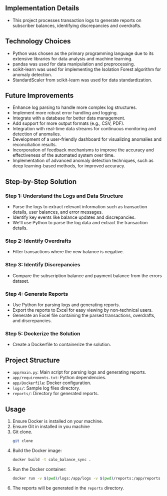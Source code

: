 ## Implementation Details
- This project processes transaction logs to generate reports on subscriber balances, identifying discrepancies and overdrafts.

## Technology Choices
- Python was chosen as the primary programming language due to its extensive libraries for data analysis and machine learning.
- pandas was used for data manipulation and preprocessing.
- scikit-learn was used for implementing the Isolation Forest algorithm for anomaly detection.
- StandardScaler from scikit-learn was used for data standardization.

## Future Improvements
- Enhance log parsing to handle more complex log structures.
- Implement more robust error handling and logging.
- Integrate with a database for better data management.
- Add support for more output formats (e.g., CSV, PDF).
- Integration with real-time data streams for continuous monitoring and detection of anomalies.
- Development of a user-friendly dashboard for visualizing anomalies and reconciliation results.
- Incorporation of feedback mechanisms to improve the accuracy and effectiveness of the automated system over time.
- Implementation of advanced anomaly detection techniques, such as deep learning-based methods, for improved accuracy.

## Step-by-Step Solution

### Step 1: Understand the Logs and Data Structure
- Parse the logs to extract relevant information such as transaction details, user balances, and error messages.
- Identify key events like balance updates and discrepancies.
- We'll use Python to parse the log data and extract the transaction details.

### Step 2: Identify Overdrafts

- Filter transactions where the new balance is negative.

### Step 3: Identify Discrepancies

- Compare the subscription balance and payment balance from the errors dataset.

### Step 4: Generate Reports
- Use Python for parsing logs and generating reports.
- Export the reports to Excel for easy viewing by non-technical users.
- Generate an Excel file containing the parsed transactions, overdrafts, and discrepancies.

### Step 5: Dockerize the Solution

- Create a Dockerfile to containerize the solution.
  
## Project Structure

- `app/main.py`: Main script for parsing logs and generating reports.
- `app/requirements.txt`: Python dependencies.
- `app/Dockerfile`: Docker configuration.
- `logs/`: Sample log files directory.
- `reports/`: Directory for generated reports.

## Usage

1. Ensure Docker is installed on your machine.
2. Ensure Git in installed in you machine
3. Git clone.
   ```sh
   git clone 
5. Build the Docker image:
   ```sh
   docker build -t calo_balance_sync .
   ```
6. Run the Docker container:
   ```sh
   docker run -v $(pwd)/logs:/app/logs -v $(pwd)/reports:/app/reports calo_balance_sync
   ```
7. The reports will be generated in the `reports` directory.


